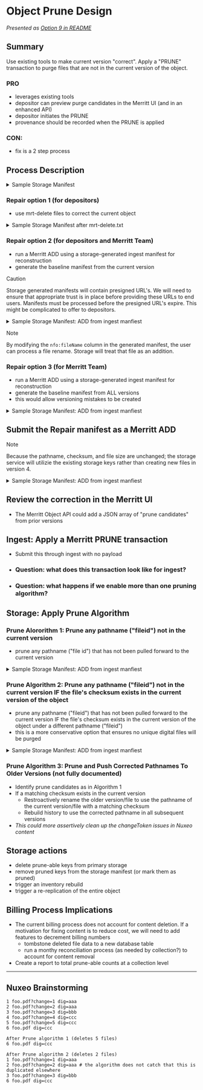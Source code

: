 # Object Prune Design

_Presented as [Option 9 in README](README.md#option-9-use-existing-tools-to-make-current-version-correct-apply-a-prune-transaction-to-purge-files-that-are-not-in-the-current-version-of-the-object)_

## Summary

Use existing tools to make current version "correct". 
Apply a "PRUNE" transaction to purge files that are not in the current version of the object.

### PRO
- leverages existing tools
- depositor can preview purge candidates in the Merritt UI (and in an enhanced API)
- depositor initiates the PRUNE
- provenance should be recorded when the PRUNE is applied

### CON:
- fix is a 2 step process  

## Process Description

<details>
<summary>Sample Storage Manifest</summary>

### Version 1: Add cat.txt and goat.txt
```yaml
ark: ark:/test/foo
local_id: loc
versions:
- number: 1
  files:
    producer/cat.txt:
      key: ark:/test/foo|1|producer/cat.txt
      size: 111
      digest: aaa
    producer/goat.txt:
      key: ark:/test/foo|1|producer/goat.txt
      size: 444
      digest: ddd
```

### Version 2: Add dog.txt; add kitty.txt which is identical to cat.txt

```yaml
ark: ark:/test/foo
local_id: loc
versions:
- number: 1
  files:
    producer/cat.txt:
      key: ark:/test/foo|1|producer/cat.txt
      size: 111
      digest: aaa
    producer/goat.txt:
      key: ark:/test/foo|1|producer/goat.txt
      size: 444
      digest: ddd
- number: 2
  files:
    producer/cat.txt:
      key: ark:/test/foo|1|producer/cat.txt
      size: 111
      digest: aaa
    producer/goat.txt:
      key: ark:/test/foo|1|producer/goat.txt
      size: 444
      digest: ddd
    producer/dog.txt:
      key: ark:/test/foo|2|producer/dog.txt
      size: 112
      digest: bbb
    producer/kitty.txt:
      key: ark:/test/foo|2|producer/kitty.txt
      size: 111
      digest: aaa
```

### Version 3: Update dog.txt

```yaml
ark: ark:/test/foo
local_id: loc
versions:
- number: 1
  files:
    producer/cat.txt:
      key: ark:/test/foo|1|producer/cat.txt
      size: 111
      digest: aaa
    producer/goat.txt:
      key: ark:/test/foo|1|producer/goat.txt
      size: 444
      digest: ddd
- number: 2
  files:
    producer/cat.txt:
      key: ark:/test/foo|1|producer/cat.txt
      size: 111
      digest: aaa
    producer/goat.txt:
      key: ark:/test/foo|1|producer/goat.txt
      size: 444
      digest: ddd
    producer/dog.txt:
      key: ark:/test/foo|2|producer/dog.txt
      size: 112
      digest: bbb
    producer/kitty.txt:
      key: ark:/test/foo|2|producer/kitty.txt
      size: 111
      digest: aaa
- number: 3
  files:
    producer/cat.txt:
      key: ark:/test/foo|1|producer/cat.txt
      size: 111
      digest: aaa
    producer/goat.txt:
      key: ark:/test/foo|1|producer/goat.txt
      size: 444
      digest: ddd
    producer/dog.txt:
      key: ark:/test/foo|3|producer/dog.txt
      size: 113
      digest: ccc
    producer/kitty.txt:
      key: ark:/test/foo|2|producer/kitty.txt
      size: 111
      digest: aaa
```


</details>

### Repair option 1 (for depositors)
- use mrt-delete files to correct the current object

<details>
<summary>Sample Storage Manifest after mrt-delete.txt</summary>

### Merritt delete file
```
producer/cat.txt
producer/goat.txt
```

### Version 4: Process Merritt Delete of cat.txt and goat.txt

```yaml
ark: ark:/test/foo
local_id: loc
versions:
- number: 1
  files:
    producer/cat.txt:
      key: ark:/test/foo|1|producer/cat.txt
      size: 111
      digest: aaa
    producer/goat.txt:
      key: ark:/test/foo|1|producer/goat.txt
      size: 444
      digest: ddd
- number: 2
  files:
    producer/cat.txt:
      key: ark:/test/foo|1|producer/cat.txt
      size: 111
      digest: aaa
    producer/goat.txt:
      key: ark:/test/foo|1|producer/goat.txt
      size: 444
      digest: ddd
    producer/dog.txt:
      key: ark:/test/foo|2|producer/dog.txt
      size: 112
      digest: bbb
    producer/kitty.txt:
      key: ark:/test/foo|2|producer/kitty.txt
      size: 111
      digest: aaa
- number: 3
  files:
    producer/cat.txt:
      key: ark:/test/foo|1|producer/cat.txt
      size: 111
      digest: aaa
    producer/goat.txt:
      key: ark:/test/foo|1|producer/goat.txt
      size: 444
      digest: ddd
    producer/dog.txt:
      key: ark:/test/foo|3|producer/dog.txt
      size: 113
      digest: ccc
    producer/kitty.txt:
      key: ark:/test/foo|2|producer/kitty.txt
      size: 111
      digest: aaa
- number: 4
  files:
    producer/dog.txt:
      key: ark:/test/foo|3|producer/dog.txt
      size: 113
      digest: ccc
    producer/kitty.txt:
      key: ark:/test/foo|2|producer/kitty.txt
      size: 111
      digest: aaa
    system/mrt-delete.txt:
```

</details>

### Repair option 2 (for depositors and Merritt Team) 
- run a Merritt ADD using a storage-generated ingest manifest for reconstruction
 - generate the baseline manifest from the current version

> [!CAUTION]
> Storage generated manifests will contain presigned URL's.  We will need to ensure that appropriate trust is in place before providing these URLs to end users.
> Manifests must be processed before the presigned URL's expire.  This might be complicated to offer to depositors.

<details>
<summary>Sample Storage Manifest: ADD from ingest manfiest</summary>

### Merritt ingest manifest generated from storage
```
#%columns | nfo:fileURL | nfo:hashAlgorithm | nfo:hashValue | nfo:fileSize | nfo:fileLastModified | nfo:fileName | nie:mimeType
https://storage.provider/ark:/test/foo|1|producer/cat.txt?presigned-params | sha256 | aaa | 111 | datetime | cat.txt | text/plain
https://storage.provider/ark:/test/foo|1|producer/goat.txt?presigned-params | sha256 | ddd | 444 | datetime | goat.txt | text/plain
https://storage.provider/ark:/test/foo|2|producer/kitty.txt?presigned-params | sha256 | aaa | 111 | datetime | kitty.txt | text/plain
https://storage.provider/ark:/test/foo|3|producer/dog.txt?presigned-params | sha256 | ccc | 113 | datetime | dog.txt | text/plain
```

### Merritt ingest manifest generated from storage (edited to remove cat.txt)
```
#%columns | nfo:fileURL | nfo:hashAlgorithm | nfo:hashValue | nfo:fileSize | nfo:fileLastModified | nfo:fileName | nie:mimeType
https://storage.provider/ark:/test/foo|3|producer/dog.txt?presigned-params | sha256 | ccc | 113 | datetime | dog.txt | text/plain
https://storage.provider/ark:/test/foo|2|producer/kitty.txt?presigned-params | sha256 | aaa | 111 | datetime | kitty.txt | text/plain
```

</details>

> [!NOTE]
> By modifying the `nfo:fileName` column in the generated manifest, the user can process a file rename.  Storage will treat that file as an addition.

### Repair option 3 (for Merritt Team) 
- run a Merritt ADD using a storage-generated ingest manifest for reconstruction
 - generate the baseline manifest from ALL versions
 - this would allow versioning mistakes to be created

<details>
<summary>Sample Storage Manifest: ADD from ingest manfiest</summary>

### Merritt ingest manifest generated from storage (iterated over all versions)
```
#%columns | nfo:fileURL | nfo:hashAlgorithm | nfo:hashValue | nfo:fileSize | nfo:fileLastModified | nfo:fileName | nie:mimeType
https://storage.provider/ark:/test/foo|1|producer/cat.txt?presigned-params | sha256 | aaa | 111 | datetime | cat.txt | text/plain
https://storage.provider/ark:/test/foo|1|producer/goat.txt?presigned-params | sha256 | ddd | 444 | datetime | goat.txt | text/plain
https://storage.provider/ark:/test/foo|2|producer/dog.txt?presigned-params | sha256 | bbb | 112 | datetime | dog.txt | text/plain
https://storage.provider/ark:/test/foo|2|producer/kitty.txt?presigned-params | sha256 | aaa | 111 | datetime | kitty.txt | text/plain
https://storage.provider/ark:/test/foo|3|producer/dog.txt?presigned-params | sha256 | ccc | 113 | datetime | dog.txt | text/plain
```

### Merritt ingest manifest generated from storage (edited to remove cat.txt and to select a specific version of dog.txt)
```
#%columns | nfo:fileURL | nfo:hashAlgorithm | nfo:hashValue | nfo:fileSize | nfo:fileLastModified | nfo:fileName | nie:mimeType
https://storage.provider/ark:/test/foo|3|producer/dog.txt?presigned-params | sha256 | ccc | 113 | datetime | dog.txt | text/plain
https://storage.provider/ark:/test/foo|2|producer/kitty.txt?presigned-params | sha256 | aaa | 111 | datetime | kitty.txt | text/plain
```

</details>

## Submit the Repair manifest as a Merritt ADD

> [!NOTE]
> Because the pathname, checksum, and file size are unchanged; the storage service will utilizie the existing storage keys rather than creating new files in version 4.


<details>
<summary>Sample Storage Manifest: ADD from ingest manfiest</summary>

### Version 4: Process ADD using manifest above
```yaml
ark: ark:/test/foo
local_id: loc
versions:
- number: 1
  files:
    producer/cat.txt:
      key: ark:/test/foo|1|producer/cat.txt
      size: 111
      digest: aaa
    producer/goat.txt:
      key: ark:/test/foo|1|producer/goat.txt
      size: 444
      digest: ddd
- number: 2
  files:
    producer/cat.txt:
      key: ark:/test/foo|1|producer/cat.txt
      size: 111
      digest: aaa
    producer/goat.txt:
      key: ark:/test/foo|1|producer/goat.txt
      size: 444
      digest: ddd
    producer/dog.txt:
      key: ark:/test/foo|2|producer/dog.txt
      size: 112
      digest: bbb
    producer/kitty.txt:
      key: ark:/test/foo|2|producer/kitty.txt
      size: 111
      digest: aaa
- number: 3
  files:
    producer/cat.txt:
      key: ark:/test/foo|1|producer/cat.txt
      size: 111
      digest: aaa
    producer/goat.txt:
      key: ark:/test/foo|1|producer/goat.txt
      size: 444
      digest: ddd
    producer/dog.txt:
      key: ark:/test/foo|3|producer/dog.txt
      size: 113
      digest: ccc
    producer/kitty.txt:
      key: ark:/test/foo|2|producer/kitty.txt
      size: 111
      digest: aaa
- number: 4
  files:
    producer/dog.txt:
      key: ark:/test/foo|3|producer/dog.txt
      size: 113
      digest: ccc
    producer/kitty.txt:
      key: ark:/test/foo|2|producer/kitty.txt
      size: 111
      digest: aaa
    system/mrt-ingest.txt:
```

</details>

## Review the correction in the Merritt UI
- The Merritt Object API could add a JSON array of "prune candidates" from prior versions

## Ingest: Apply a Merritt PRUNE transaction
- Submit this through ingest with no payload
- ### Question: what does this transaction look like for ingest?
- ### Question: what happens if we enable more than one pruning algorithm?

## Storage: Apply Prune Algorithm

### Prune Alororithm 1: Prune any pathname ("fileid") not in the current version
- prune any pathname ("file id") that has not been pulled forward to the current version

<details>
<summary>Sample Storage Manifest: ADD from ingest manfiest</summary>

### Version 5: Process PRUNE (prune cat.txt and goat.txt)
```yaml
ark: ark:/test/foo
local_id: loc
versions:
- number: 1
  files:
    producer/cat.txt:
      pruned: true
      size: 111
      digest: aaa
    producer/goat.txt:
      pruned: true
      size: 444
      digest: ddd
- number: 2
  files:
    producer/cat.txt:
      pruned: true
      size: 111
      digest: aaa
    producer/goat.txt:
      pruned: true
      size: 444
      digest: ddd
    producer/dog.txt:
      key: ark:/test/foo|2|producer/dog.txt
      size: 112
      digest: bbb
    producer/kitty.txt:
      key: ark:/test/foo|2|producer/kitty.txt
      size: 111
      digest: aaa
- number: 3
  files:
    producer/cat.txt:
      pruned: true
      size: 111
      digest: aaa
    producer/goat.txt:
      pruned: true
      size: 444
      digest: ddd
    producer/dog.txt:
      key: ark:/test/foo|3|producer/dog.txt
      size: 113
      digest: ccc
    producer/kitty.txt:
      key: ark:/test/foo|2|producer/kitty.txt
      size: 111
      digest: aaa
- number: 4
  files:
    producer/dog.txt:
      key: ark:/test/foo|3|producer/dog.txt
      size: 113
      digest: ccc
    producer/kitty.txt:
      key: ark:/test/foo|2|producer/kitty.txt
      size: 111
      digest: aaa
    system/mrt-ingest.txt:
- number: 5
  files:
    producer/dog.txt:
      key: ark:/test/foo|3|producer/dog.txt
      size: 113
      digest: ccc
    producer/kitty.txt:
      key: ark:/test/foo|2|producer/kitty.txt
      size: 111
      digest: aaa
    system/mrt-provenance.txt:
```
</details>

### Prune Algorithm 2: Prune any pathname ("fileid") not in the current version IF the file's checksum exists in the current version of the object
- prune any pathname ("fileid") that has not been pulled forward to the current version IF the file's checksum exists in the current version of the object under a different pathname ("fileid")
- this is a more conservative option that ensures no unique digital files will be purged

<details>
<summary>Sample Storage Manifest: ADD from ingest manfiest</summary>

### Version 5: Process PRUNE (prune only cat.txt)
```yaml
ark: ark:/test/foo
local_id: loc
versions:
- number: 1
  files:
    producer/cat.txt:
      pruned: true
      size: 111
      digest: aaa
    producer/goat.txt:
      key: ark:/test/foo|1|producer/goat.txt
      size: 444
      digest: ddd
- number: 2
  files:
    producer/cat.txt:
      pruned: true
      size: 111
      digest: aaa
    producer/goat.txt:
      key: ark:/test/foo|1|producer/goat.txt
      size: 444
      digest: ddd
    producer/dog.txt:
      key: ark:/test/foo|2|producer/dog.txt
      size: 112
      digest: bbb
    producer/kitty.txt:
      key: ark:/test/foo|2|producer/kitty.txt
      size: 111
      digest: aaa
- number: 3
  files:
    producer/cat.txt:
      pruned: true
      size: 111
      digest: aaa
    producer/goat.txt:
      key: ark:/test/foo|1|producer/goat.txt
      size: 444
      digest: ddd
    producer/dog.txt:
      key: ark:/test/foo|3|producer/dog.txt
      size: 113
      digest: ccc
    producer/kitty.txt:
      key: ark:/test/foo|2|producer/kitty.txt
      size: 111
      digest: aaa
- number: 4
  files:
    producer/dog.txt:
      key: ark:/test/foo|3|producer/dog.txt
      size: 113
      digest: ccc
    producer/kitty.txt:
      key: ark:/test/foo|2|producer/kitty.txt
      size: 111
      digest: aaa
    system/mrt-ingest.txt:
- number: 5
  files:
    producer/dog.txt:
      key: ark:/test/foo|3|producer/dog.txt
      size: 113
      digest: ccc
    producer/kitty.txt:
      key: ark:/test/foo|2|producer/kitty.txt
      size: 111
      digest: aaa
    system/mrt-provenance.txt:
```

</details>

### Prune Algorithm 3: Prune and Push Corrected Pathnames To Older Versions (not fully documented)
- Identify prune candidates as in Algorithm 1
- If a matching checksum exists in the current version
  - Restroactively rename the older version/file to use the pathname of the current version/file with a matching checksum
  - Rebuild history to use the corrected pathname in all subsequent versions
- _This could more assertively clean up the changeToken issues in Nuxeo content_
 

## Storage actions
- delete prune-able keys from primary storage
- remove pruned keys from the storage manifest (or mark them as pruned)
- trigger an inventory rebuild
- trigger a re-replication of the entire object

## Billing Process Implications
- The current billing process does not account for content deletion.  If a motivation for fixing content is to reduce cost, we will need to add features to decrement billing numbers
  - tombstone deleted file data to a new database table
  - run a monthy reconciliation process (as needed by collection?) to account for content removal
- Create a report to total prune-able counts at a collection level   


----
## Nuxeo Brainstorming

```
1 foo.pdf?change=1 dig=aaa
2 foo.pdf?change=2 dig=aaa
3 foo.pdf?change=3 dig=bbb
4 foo.pdf?change=4 dig=ccc
5 foo.pdf?change=5 dig=ccc
6 foo.pdf dig=ccc

After Prune algorithm 1 (deletes 5 files)
6 foo.pdf dig=ccc

After Prune algorithm 2 (deletes 2 files)
1 foo.pdf?change=1 dig=aaa
2 foo.pdf?change=2 dig=aaa # the algorithm does not catch that this is duplicated elsewhere
3 foo.pdf?change=3 dig=bbb
6 foo.pdf dig=ccc
```
